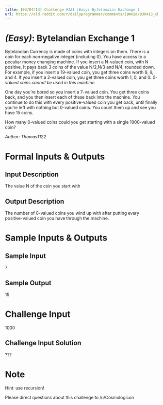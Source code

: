```yaml
---
title: [03/04/13] Challenge #121 [Easy] Bytelandian Exchange 1
url: https://old.reddit.com/r/dailyprogrammer/comments/19mn2d/030413_challenge_121_easy_bytelandian_exchange_1/
---
```



# [](#EasyIcon) *(Easy)*: Bytelandian Exchange 1
Bytelandian Currency is made of coins with integers on them. There is a coin for each non-negative integer (including 0). You have access to a peculiar money changing machine. If you insert a N-valued coin, with N positive, It pays back 3 coins of the value N/2,N/3 and N/4, rounded down. For example, if you insert a 19-valued coin, you get three coins worth 9, 6, and 4. If you insert a 2-valued coin, you get three coins worth 1, 0, and 0. _0-valued coins cannot be used in this machine._

One day you're bored so you insert a 7-valued coin. You get three coins back, and you then insert each of these back into the machine. You continue to do this with every positive-valued coin you get back, until finally you're left with nothing but 0-valued coins. You count them up and see you have 15 coins.

How many 0-valued coins could you get starting with a single 1000-valued coin?

*Author: Thomas1122*
# Formal Inputs & Outputs
## Input Description
The value N of the coin you start with
## Output Description
The number of 0-valued coins you wind up with after putting every positive-valued coin you have through the machine.
# Sample Inputs & Outputs
## Sample Input
7
## Sample Output
15
# Challenge Input
1000
## Challenge Input Solution
???
# Note
Hint: use recursion!

Please direct questions about this challenge to /u/Cosmologicon
				